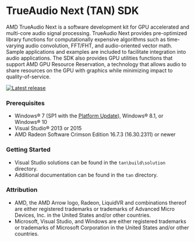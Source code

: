 # TrueAudio Next (TAN) SDK

AMD TrueAudio Next is a software development kit for GPU accelerated and multi-core audio signal processing. TrueAudio Next provides pre-optimized library functions for computationally expensive algorithms such as time-varying audio convolution, FFT/FHT, and audio-oriented vector math. Sample applications and examples are included to facilitate integration into audio applications. The SDK also provides GPU utilities functions that support AMD GPU Resource Reservation, a technology that allows audio to share resources on the GPU with graphics while minimizing impact to quality-of-service.

<div>
  <a href="https://github.com/GPUOpen-LibrariesAndSDKs/TAN/releases/latest/"><img src="http://gpuopen-librariesandsdks.github.io/media/latest-release-button.svg" alt="Latest release" title="Latest release"></a>
</div>

### Prerequisites
* Windows&reg; 7 (SP1 with the [Platform Update](https://msdn.microsoft.com/en-us/library/windows/desktop/jj863687.aspx)), Windows&reg; 8.1, or Windows&reg; 10
* Visual Studio&reg; 2013 or 2015
* AMD Radeon Software Crimson Edition 16.7.3 (16.30.2311) or newer

### Getting Started
* Visual Studio solutions can be found in the `tan\build\solution` directory.
* Additional documentation can be found in the `tan` directory.

### Attribution
* AMD, the AMD Arrow logo, Radeon, LiquidVR and combinations thereof are either registered trademarks or trademarks of Advanced Micro Devices, Inc. in the United States and/or other countries.
* Microsoft, Visual Studio, and Windows are either registered trademarks or trademarks of Microsoft Corporation in the United States and/or other countries. 

